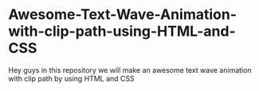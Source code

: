 # Awesome-Text-Wave-Animation-with-clip-path-using-HTML-and-CSS
Hey guys in this repository we will make an awesome text wave animation with clip path by using HTML and CSS
